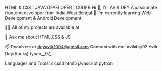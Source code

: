 HTML & CSS | JAVA DEVELOPER | CODER
Hi 👋, I'm AVIK DEY
A passionate frontend developer from India,West Bengal
🌱 I’m currently learning Web Development & Android Development

👨‍💻 All of my projects are available at 

💬 Ask me about HTML,CSS & JS

📫 Reach me at deyavik2004@gmail.com
Connect with me:
avikdey97 Avik Dey(Rocky) tyson__97_ 

Languages and Tools:
c css3 html5 javascript python

<!---
Avikdey97/Avikdey97 is a ✨ special ✨ repository because its `README.md` (this file) appears on your GitHub profile.
You can click the Preview link to take a look at your changes.
--->
